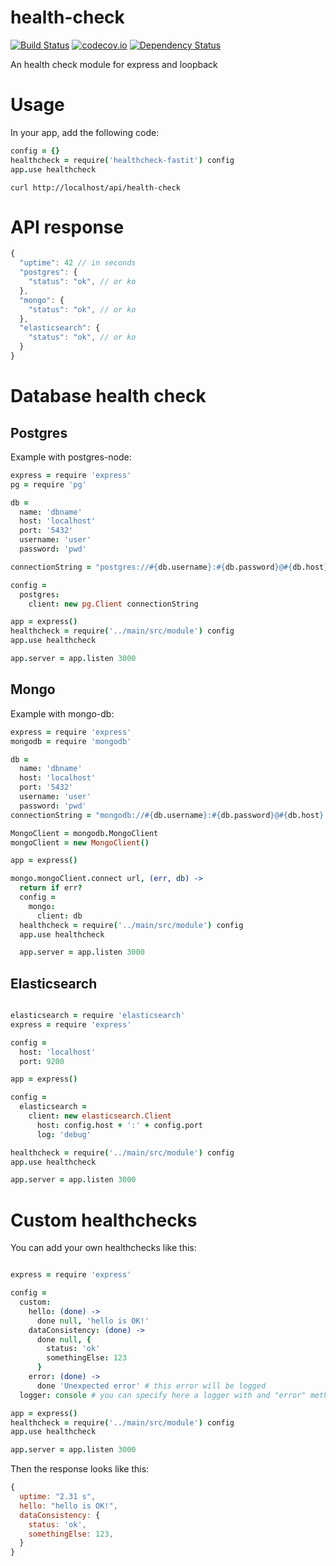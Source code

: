 # health-check
[![Build Status](https://travis-ci.org/FastIT/health-check.svg?branch=master)](https://travis-ci.org/FastIT/health-check)
[![codecov.io](https://codecov.io/github/FastIT/health-check/coverage.svg?branch=master)](https://codecov.io/github/FastIT/health-check?branch=master)
[![Dependency Status](https://david-dm.org/FastIT/health-check.svg)](https://david-dm.org/FastIT/health-check)

An health check module for express and loopback

# Usage

In your app, add the following code:

```coffeescript
config = {}
healthcheck = require('healthcheck-fastit') config
app.use healthcheck
```

```
curl http://localhost/api/health-check
```

# API response

```javascript
{
  "uptime": 42 // in seconds
  "postgres": {
    "status": "ok", // or ko
  },
  "mongo": {
    "status": "ok", // or ko
  },
  "elasticsearch": {
    "status": "ok", // or ko
  }
}
```

# Database health check

## Postgres

Example with postgres-node:

```coffeescript
express = require 'express'
pg = require 'pg'

db =
  name: 'dbname'
  host: 'localhost'
  port: '5432'
  username: 'user'
  password: 'pwd'

connectionString = "postgres://#{db.username}:#{db.password}@#{db.host}:#{db.port}/#{db.name}"

config =
  postgres:
    client: new pg.Client connectionString

app = express()
healthcheck = require('../main/src/module') config
app.use healthcheck

app.server = app.listen 3000
```

## Mongo

Example with mongo-db:

```coffeescript
express = require 'express'
mongodb = require 'mongodb'

db =
  name: 'dbname'
  host: 'localhost'
  port: '5432'
  username: 'user'
  password: 'pwd'
connectionString = "mongodb://#{db.username}:#{db.password}@#{db.host}:#{db.port}/#{db.name}"

MongoClient = mongodb.MongoClient
mongoClient = new MongoClient()

app = express()

mongo.mongoClient.connect url, (err, db) ->
  return if err?
  config =
    mongo:
      client: db
  healthcheck = require('../main/src/module') config
  app.use healthcheck

  app.server = app.listen 3000

```

## Elasticsearch

```coffeescript

elasticsearch = require 'elasticsearch'
express = require 'express'

config =
  host: 'localhost'
  port: 9200

app = express()

config =
  elasticsearch =
    client: new elasticsearch.Client
      host: config.host + ':' + config.port
      log: 'debug'

healthcheck = require('../main/src/module') config
app.use healthcheck

app.server = app.listen 3000

```

# Custom healthchecks

You can add your own healthchecks like this:

```coffeescript

express = require 'express'

config =
  custom:
    hello: (done) ->
      done null, 'hello is OK!'
    dataConsistency: (done) ->
      done null, {
        status: 'ok'
        somethingElse: 123
      }
    error: (done) ->
      done 'Unexpected error' # this error will be logged
  logger: console # you can specify here a logger with and "error" method to log errors

app = express()
healthcheck = require('../main/src/module') config
app.use healthcheck

app.server = app.listen 3000

```

Then the response looks like this:

```javascript
{
  uptime: "2.31 s",
  hello: "hello is OK!",
  dataConsistency: {
    status: 'ok',
    somethingElse: 123,
  }
}
```

